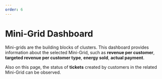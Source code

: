 ```yaml
---
order: 6
---
```


# Mini-Grid Dashboard

Mini-grids are the building blocks of clusters. This dashboard provides
information about the selected Mini-Grid, such as **revenue per
customer**, **targeted revenue per customer type**, **energy sold**,
**actual payment**.

Also on this page, the status of **tickets** created by customers in the
related Mini-Grid can be observed.
